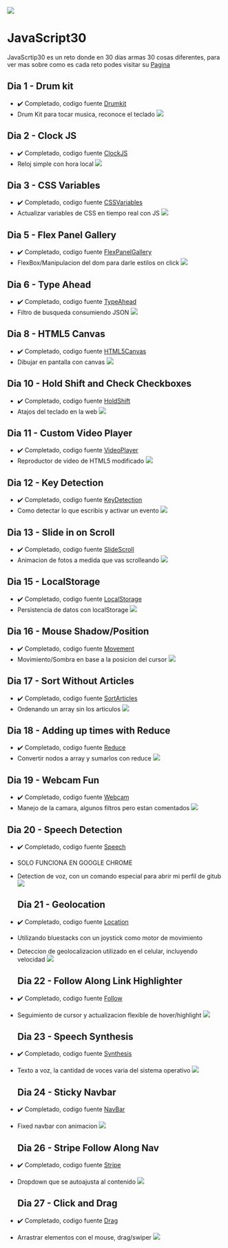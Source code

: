 ﻿![](https://javascript30.com/images/JS3-social-share.png)

# JavaScript30

JavaScrtip30 es un reto donde en 30 dias armas 30 cosas diferentes, para ver mas sobre como es cada reto podes visitar su [Pagina]

## Dia 1 - Drum kit
- ✔️ Completado, codigo fuente [Drumkit]
- Drum Kit para tocar musica, reconoce el teclado
﻿![](https://i.imgur.com/YLwOmQG.png)

## Dia 2 - Clock JS

- ✔️ Completado, codigo fuente [ClockJS]
- Reloj simple con hora local
﻿![](https://i.imgur.com/Wr9tQMi.png)
 
## Dia 3 - CSS Variables
 
- ✔️ Completado, codigo fuente [CSSVariables]
- Actualizar variables de CSS en tiempo real con JS
﻿![](https://i.imgur.com/5DqDBip.png)
 
## Dia 5 - Flex Panel Gallery
- ✔️ Completado, codigo fuente [FlexPanelGallery]
- FlexBox/Manipulacion del dom para darle estilos on click
﻿![](https://i.imgur.com/M1cbwJf.png)
   
## Dia 6 - Type Ahead
- ✔️ Completado, codigo fuente [TypeAhead]
- Filtro de busqueda consumiendo JSON
﻿![](https://i.imgur.com/evySEZl.png)
 
## Dia 8 - HTML5 Canvas
- ✔️ Completado, codigo fuente [HTML5Canvas]
- Dibujar en pantalla con canvas
﻿![](https://i.imgur.com/LMaU2YP.png)
 
## Dia 10 - Hold Shift and Check Checkboxes
- ✔️ Completado, codigo fuente [HoldShift]
- Atajos del teclado en la web
﻿![](https://cdn.discordapp.com/attachments/875262629516546089/883135793185579018/unknown.png)
 
## Dia 11 - Custom Video Player
- ✔️ Completado, codigo fuente [VideoPlayer]
- Reproductor de video de HTML5 modificado
﻿![](https://i.imgur.com/D97FbBu.png)
 
## Dia 12 - Key Detection
- ✔️ Completado, codigo fuente [KeyDetection]
- Como detectar lo que escribis y activar un evento
﻿![](https://i.imgur.com/tFNqE0w.png)
 
## Dia 13 - Slide in on Scroll
- ✔️ Completado, codigo fuente [SlideScroll]
- Animacion de fotos a medida que vas scrolleando
﻿![](https://i.imgur.com/UWTDlle.png)
 
## Dia 15 - LocalStorage
- ✔️ Completado, codigo fuente [LocalStorage]
- Persistencia de datos con localStorage
﻿![](https://i.imgur.com/coPijJ4.png)
 
 ## Dia 16 - Mouse Shadow/Position
- ✔️ Completado, codigo fuente [Movement]
- Movimiento/Sombra en base a la posicion del cursor
﻿![](https://i.imgur.com/2N5turE.png)

 ## Dia 17 - Sort Without Articles
- ✔️ Completado, codigo fuente [SortArticles]
- Ordenando un array sin los articulos
﻿![](https://i.imgur.com/cf3Y8xB.png)

 ## Dia 18 - Adding up times with Reduce
- ✔️ Completado, codigo fuente [Reduce]
- Convertir nodos a array y sumarlos con reduce
﻿![](https://i.imgur.com/8R5Hc5v.png)

 ## Dia 19 - Webcam Fun
- ✔️ Completado, codigo fuente [Webcam]
- Manejo de la camara, algunos filtros pero estan comentados
﻿![](https://i.imgur.com/4rZUclm.png)
 
 ## Dia 20 - Speech Detection
- ✔️ Completado, codigo fuente [Speech]
- SOLO FUNCIONA EN GOOGLE CHROME
- Detection de voz, con un comando especial para abrir mi perfil de gitub
﻿![](https://i.imgur.com/KqYQDCw.png)
 
  ## Dia 21 - Geolocation
- ✔️ Completado, codigo fuente [Location]
- Utilizando bluestacks con un joystick como motor de movimiento
- Deteccion de geolocalizacion utilizado en el celular, incluyendo velocidad
﻿![](https://i.imgur.com/iZRE2Hk.png)
 
  ## Dia 22 - Follow Along Link Highlighter
- ✔️ Completado, codigo fuente [Follow]
- Seguimiento de cursor y actualizacion flexible de hover/highlight
﻿![](https://i.imgur.com/VsE751V.png)
 
  ## Dia 23 - Speech Synthesis
- ✔️ Completado, codigo fuente [Synthesis]
- Texto a voz, la cantidad de voces varia del sistema operativo
﻿![](https://i.imgur.com/g4eQdOr.png)

  ## Dia 24 - Sticky Navbar
- ✔️ Completado, codigo fuente [NavBar]
- Fixed navbar con animacion
﻿![](https://i.imgur.com/n4nMk9u.png)

  ## Dia 26 - Stripe Follow Along Nav
- ✔️ Completado, codigo fuente [Stripe]
- Dropdown que se autoajusta al contenido
﻿![](https://i.imgur.com/v9HB4VK.png)
  ## Dia 27 - Click and Drag
- ✔️ Completado, codigo fuente [Drag]
- Arrastrar elementos con el mouse, drag/swiper
﻿![](https://i.imgur.com/CSmLUFx.png)
 
 [Pagina]: https://javascript30.com/
 [Drumkit]: https://github.com/jd-apprentice/Javascript30Solutions/blob/main/1%20Drum%20Kit/js/app.js
 [ClockJS]: https://github.com/jd-apprentice/Javascript30Solutions/blob/main/2%20JS%20Clock/js/app.js
 [CSSVariables]: https://github.com/jd-apprentice/Javascript30Solutions/blob/main/3%20CSS%20Variables/js/app.js
 [FlexPanelGallery]: https://github.com/jd-apprentice/Javascript30Solutions/blob/main/5%20Flex%20Panel%20Gallery/js/app.js
 [TypeAhead]: https://github.com/jd-apprentice/Javascript30Solutions/blob/main/6%20Type%20Ahead/js/app.js
 [HTML5Canvas]: https://github.com/jd-apprentice/Javascript30Solutions/blob/main/8%20Fun%20with%20HTML5%20Canvas/js/app.js
 [HoldShift]: https://github.com/jd-apprentice/Javascript30Solutions/blob/main/10%20-%20Hold%20Shift%20and%20Check%20Checkboxes/js/app.js
 [VideoPlayer]: https://github.com/jd-apprentice/Javascript30Solutions/blob/main/11%20-%20Custom%20Video%20Player/js/app.js
 [KeyDetection]: https://github.com/jd-apprentice/Javascript30Solutions/blob/main/12%20-%20Key%20Sequence%20Detection/js/app.js
 [SlideScroll]: https://github.com/jd-apprentice/Javascript30Solutions/blob/main/13%20-%20Slide%20in%20on%20Scroll/js/app.js
 [LocalStorage]: https://github.com/jd-apprentice/Javascript30Solutions/blob/main/15%20-%20LocalStorage/js/app.js
 [Movement]: https://github.com/jd-apprentice/Javascript30Solutions/blob/main/16%20-%20Mouse%20Shadow/js/app.js
 [SortArticles]: https://github.com/jd-apprentice/Javascript30Solutions/blob/main/17%20-%20Sort%20Without%20Articles/js/app.js
 [Reduce]: https://github.com/jd-apprentice/Javascript30Solutions/blob/main/18%20-%20Adding%20up%20times%20with%20Reduce/js/app.js
 [Webcam]: https://github.com/jd-apprentice/Javascript30Solutions/blob/main/19%20-%20Webcam%20Fun/js/app.js
 [Speech]: https://github.com/jd-apprentice/Javascript30Solutions/blob/main/20%20-%20Speech%20Detection/js/app.js
 [Location]: https://github.com/jd-apprentice/Javascript30Solutions/blob/main/21%20-%20Geolocation/js/app.js
 [Follow]: https://github.com/jd-apprentice/Javascript30Solutions/blob/main/22%20-%20Follow%20Along%20Link%20Highlighter/js/app.js
 [Synthesis]: https://github.com/jd-apprentice/Javascript30Solutions/blob/main/23%20-%20Speech%20Synthesis/js/app.js
 [NavBar]: https://github.com/jd-apprentice/Javascript30Solutions/blob/main/24%20-%20Sticky%20Nav/js/app.js
 [Stripe]: https://github.com/jd-apprentice/Javascript30Solutions/blob/main/26%20-%20Stripe%20Follow%20Along%20Nav/js/app.js
 [Drag]: https://github.com/jd-apprentice/Javascript30Solutions/blob/main/27%20-%20Click%20and%20Drag/js/app.js
